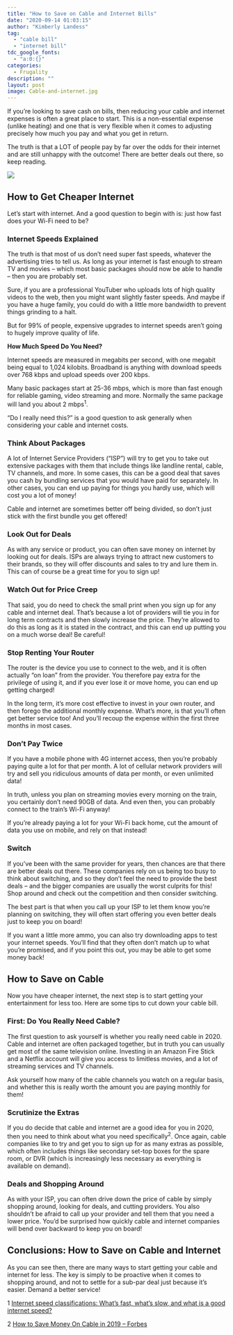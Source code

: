 ```yaml
---
title: "How to Save on Cable and Internet Bills"
date: "2020-09-14 01:03:15"
author: "Kimberly Landess"
tag:
  - "cable bill"
  - "internet bill"
tdc_google_fonts:
  - "a:0:{}"
categories:
  - Frugality
description: ""
layout: post
image: Cable-and-internet.jpg
---
```


If you’re looking to save cash on bills, then reducing your cable and internet expenses is often a great place to start. This is a non-essential expense (unlike heating) and one that is very flexible when it comes to adjusting precisely how much you pay and what you get in return.

The truth is that a LOT of people pay by far over the odds for their internet and are still unhappy with the outcome! There are better deals out there, so keep reading.

![](../uploads/2020/05/Cable-and-internet-scaled.jpg)

## How to Get Cheaper Internet

Let’s start with internet. And a good question to begin with is: just how fast does your Wi-Fi need to be?

### Internet Speeds Explained

The truth is that most of us don’t need super fast speeds, whatever the advertising tries to tell us. As long as your internet is fast enough to stream TV and movies – which most basic packages should now be able to handle – then you are probably set.

Sure, if you are a professional YouTuber who uploads lots of high quality videos to the web, then you might want slightly faster speeds. And maybe if you have a huge family, you could do with a little more bandwidth to prevent things grinding to a halt.

But for 99% of people, expensive upgrades to internet speeds aren’t going to hugely improve quality of life.

**How Much Speed Do You Need?**

Internet speeds are measured in megabits per second, with one megabit being equal to 1,024 kilobits. Broadband is anything with download speeds over 768 kbps and upload speeds over 200 kbps.

Many basic packages start at 25-36 mbps, which is more than fast enough for reliable gaming, video streaming and more. Normally the same package will land you about 2 mbps<sup>1</sup>.

“Do I really need this?” is a good question to ask generally when considering your cable and internet costs.

### Think About Packages

A lot of Internet Service Providers (“ISP”) will try to get you to take out extensive packages with them that include things like landline rental, cable, TV channels, and more. In some cases, this can be a good deal that saves you cash by bundling services that you would have paid for separately. In other cases, you can end up paying for things you hardly use, which will cost you a lot of money!

Cable and internet are sometimes better off being divided, so don’t just stick with the first bundle you get offered!

### Look Out for Deals

As with any service or product, you can often save money on internet by looking out for deals. ISPs are always trying to attract new customers to their brands, so they will offer discounts and sales to try and lure them in. This can of course be a great time for you to sign up!

### Watch Out for Price Creep

That said, you do need to check the small print when you sign up for any cable and internet deal. That’s because a lot of providers will tie you in for long term contracts and then slowly increase the price. They’re allowed to do this as long as it is stated in the contract, and this can end up putting you on a much worse deal! Be careful!

### Stop Renting Your Router

The router is the device you use to connect to the web, and it is often actually “on loan” from the provider. You therefore pay extra for the privilege of using it, and if you ever lose it or move home, you can end up getting charged!

In the long term, it’s more cost effective to invest in your own router, and then forego the additional monthly expense. What’s more, is that you’ll often get better service too! And you’ll recoup the expense within the first three months in most cases.

### Don’t Pay Twice

If you have a mobile phone with 4G internet access, then you’re probably paying quite a lot for that per month. A lot of cellular network providers will try and sell you ridiculous amounts of data per month, or even unlimited data!

In truth, unless you plan on streaming movies every morning on the train, you certainly don’t need 90GB of data. And even then, you can probably connect to the train’s Wi-Fi anyway!

If you’re already paying a lot for your Wi-Fi back home, cut the amount of data you use on mobile, and rely on that instead!

### Switch

If you’ve been with the same provider for years, then chances are that there are better deals out there. These companies rely on us being too busy to think about switching, and so they don’t feel the need to provide the best deals – and the bigger companies are usually the worst culprits for this! Shop around and check out the competition and then consider switching.

The best part is that when you call up your ISP to let them know you’re planning on switching, they will often start offering you even better deals just to keep you on board!

If you want a little more ammo, you can also try downloading apps to test your internet speeds. You’ll find that they often don’t match up to what you’re promised, and if you point this out, you may be able to get some money back!

## How to Save on Cable

Now you have cheaper internet, the next step is to start getting your entertainment for less too. Here are some tips to cut down your cable bill.

### First: Do You Really Need Cable?

The first question to ask yourself is whether you really need cable in 2020. Cable and internet are often packaged together, but in truth you can usually get most of the same television online. Investing in an Amazon Fire Stick and a Netflix account will give you access to limitless movies, and a lot of streaming services and TV channels.

Ask yourself how many of the cable channels you watch on a regular basis, and whether this is really worth the amount you are paying monthly for them!

### Scrutinize the Extras

If you do decide that cable and internet are a good idea for you in 2020, then you need to think about what you need specifically<sup>2</sup>. Once again, cable companies like to try and get you to sign up for as many extras as possible, which often includes things like secondary set-top boxes for the spare room, or DVR (which is increasingly less necessary as everything is available on demand).

### Deals and Shopping Around

As with your ISP, you can often drive down the price of cable by simply shopping around, looking for deals, and cutting providers. You also shouldn’t be afraid to call up your provider and tell them that you need a lower price. You’d be surprised how quickly cable and internet companies will bend over backward to keep you on board!

## Conclusions: How to Save on Cable and Internet

As you can see then, there are many ways to start getting your cable and internet for less. The key is simply to be proactive when it comes to shopping around, and not to settle for a sub-par deal just because it’s easier. Demand a better service!

1 [Internet speed classifications: What’s fast, what’s slow, and what is a good internet speed?](https://www.allconnect.com/blog/internet-speed-classifications-what-is-fast-internet)

2 [How to Save Money On Cable in 2019 – Forbes](https://www.forbes.com/sites/chrisbrantner/2019/02/28/how-to-save-money-on-cable-in-2019/#e53709f63871)

